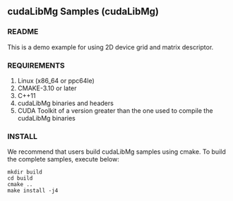 ## cudaLibMg Samples (cudaLibMg) 

### README

This is a demo example for using 2D device grid and matrix descriptor.

### REQUIREMENTS

1. Linux (x86_64 or ppc64le)
2. CMAKE-3.10 or later
3. C++11
4. cudaLibMg binaries and headers
4. CUDA Toolkit of a version greater than the one used to compile the cudaLibMg binaries

### INSTALL

We recommend that users build cudaLibMg samples using cmake. To build the complete samples, execute below:
```{engine='bash', count_lines}
mkdir build
cd build
cmake ..
make install -j4
```
